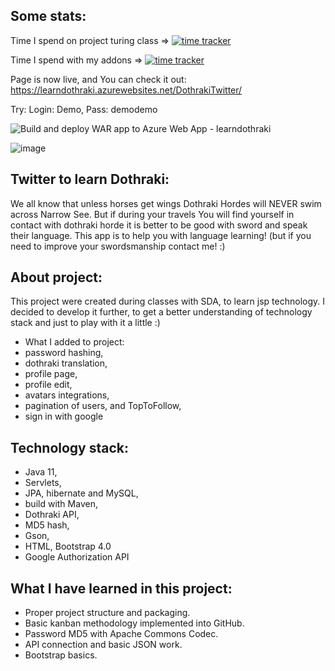 Some stats:
-

Time I spend on project turing class => [![time tracker](https://wakatime.com/badge/github/StanislawNagorski/TwitterForDothraki.svg)](https://wakatime.com/badge/github/StanislawNagorski/TwitterForDothraki)

Time I spend with my addons => [![time tracker](https://wakatime.com/badge/github/StanislawNagorski/DothrakiTweeter.svg)](https://wakatime.com/badge/github/StanislawNagorski/DothrakiTweeter)

Page is now live, and You can check it out: https://learndothraki.azurewebsites.net/DothrakiTwitter/

Try: Login: Demo, Pass: demodemo

![Build and deploy WAR app to Azure Web App - learndothraki](https://github.com/StanislawNagorski/DothrakiTweeter/workflows/Build%20and%20deploy%20WAR%20app%20to%20Azure%20Web%20App%20-%20learndothraki/badge.svg)

![image](https://user-images.githubusercontent.com/60883168/101258837-6e5f7780-3725-11eb-9451-bd53f02282c9.png)

Twitter to learn Dothraki:
-
We all know that unless horses get wings Dothraki Hordes will NEVER swim across Narrow See.
But if during your travels You will find yourself in contact with dothraki horde it is better to 
be good with sword and speak their language.
This app is to help you with language learning! (but if you need to improve your swordsmanship contact me! :)

About project:
-
This project were created during classes with SDA, to learn jsp technology. 
I decided to develop it further, to get a better understanding of technology stack 
and just to play with it a little :)
- What I added to project:
- password hashing,
- dothraki translation, 
- profile page,
- profile edit,
- avatars integrations,
- pagination of users, and TopToFollow,
- sign in with google

Technology stack:
-
- Java 11,
- Servlets,
- JPA, hibernate and MySQL,
- build with Maven,
- Dothraki API,
- MD5 hash,
- Gson,
- HTML, Bootstrap 4.0
- Google Authorization API

What I have learned in this project:
-
- Proper project structure and packaging.
- Basic kanban methodology implemented into GitHub.
- Password MD5 with Apache Commons Codec.
- API connection and basic JSON work.
- Bootstrap basics.

